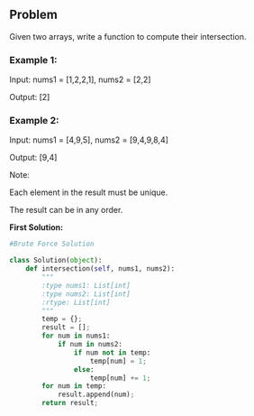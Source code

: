 ## Problem

Given two arrays, write a function to compute their intersection.

### Example 1:

Input: nums1 = [1,2,2,1], nums2 = [2,2]

Output: [2]

### Example 2:

Input: nums1 = [4,9,5], nums2 = [9,4,9,8,4]

Output: [9,4]

Note:

Each element in the result must be unique.

The result can be in any order.

**First Solution:**
```python
#Brute Force Solution

class Solution(object):
    def intersection(self, nums1, nums2):
        """
        :type nums1: List[int]
        :type nums2: List[int]
        :rtype: List[int]
        """
        temp = {};
        result = [];
        for num in nums1:
            if num in nums2:
                if num not in temp:
                    temp[num] = 1;
                else:
                    temp[num] += 1;
        for num in temp:
            result.append(num);
        return result;
```

